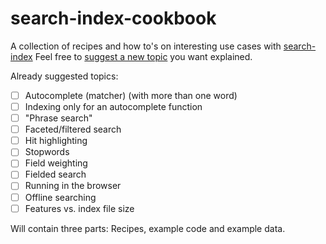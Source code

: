 # search-index-cookbook
A collection of recipes and how to's on interesting use cases with [search-index](https://github.com/fergiemcdowall/search-index)
Feel free to [suggest a new topic](https://github.com/eklem/search-index-cookbook/issues/new) you want explained.

Already suggested topics:
- [ ] Autocomplete (matcher) (with more than one word)
- [ ] Indexing only for an autocomplete function
- [ ] "Phrase search"
- [ ] Faceted/filtered search
- [ ] Hit highlighting
- [ ] Stopwords
- [ ] Field weighting
- [ ] Fielded search
- [ ] Running in the browser
- [ ] Offline searching
- [ ] Features vs. index file size

Will contain three parts: Recipes, example code and example data.
